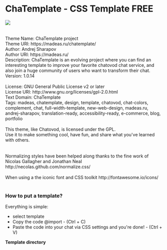 # ChaTemplate - CSS Template FREE

<img src="https://madeas.ru/wp-content/uploads/2017/10/facebanner.png">
<br />
<br />
<br />Theme Name: ChaTemplate project
<br />Theme URI: https://madeas.ru/chatemplate/
<br />Author: Andrej Sharapov
<br />Author URI: https://madeas.ru/
<br />Description: ChaTemplate is an evolving project where you can find an interesting template to improve your favorite chatovod chat service, and also join a huge community of users who want to transform their chat.
<br />Version: 1.0.14<br />
<br />License: GNU General Public License v2 or later
<br />License URI: http://www.gnu.org/licenses/gpl-2.0.html
<br />Text Domain: ChaTemplate
<br />Tags: madeas, chatemplate, design, template, chatovod, chat-colors, complement, chat, full-width-template, new-web-design, madeas.ru, andrej-sharapov, translation-ready, accessibility-ready, e-commerce, blog, portfolio
<br />
<br />This theme, like Chatovod, is licensed under the GPL.
<br />Use it to make something cool, have fun, and share what you've learned with others.
<br />
<br />
<br />Normalizing styles have been helped along thanks to the fine work of Nicolas Gallagher and Jonathan Neal http://necolas.github.com/normalize.css/
<br />
<br />When using a the iconic font and CSS toolkit http://fontawesome.io/icons/
<br />
<br />
<h3>How to put a template?</h3>

Everything is simple:
<ul>
<li>select template</li>
<li>Copy the code @import - (Ctrl + C)</li>
<li>Paste the code into your chat via CSS settings and you're done! - (Ctrl + V)</li>
</ul>

<b>Template directory</b>
